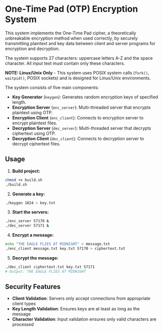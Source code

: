 # One-Time Pad (OTP) Encryption System

This system implements the One-Time Pad cipher, a theoretically unbreakable encryption method when used correctly, by securely transmitting plaintext and key data between client and server programs for encryption and decryption. 

The system supports 27 characters: uppercase letters A-Z and the space character. All input text must contain only these characters.

**NOTE: Linux/Unix Only** - This system uses POSIX system calls (`fork()`, `waitpid()`, POSIX sockets) and is designed for Linux/Unix environments.

The system consists of five main components:

- **Key Generator** (`keygen`): Generates random encryption keys of specified length.
- **Encryption Server** (`enc_server`): Multi-threaded server that encrypts plaintext using OTP.
- **Encryption Client** (`enc_client`): Connects to encryption server to encrypt plaintext files.
- **Decryption Server** (`dec_server`): Multi-threaded server that decrypts ciphertext using OTP.
- **Decryption Client** (`dec_client`): Connects to decryption server to decrypt ciphertext files.

## Usage

1. **Build project:**

```bash
chmod +x build.sh
./build.sh
```

2. **Generate a key:**

```bash
./keygen 1024 > key.txt
```

3. **Start the servers:**

```bash
./enc_server 57170 &
./dec_server 57171 &
```

4. **Encrypt a message:**

```bash
echo "THE EAGLE FLIES AT MIDNIGHT" > message.txt
./enc_client message.txt key.txt 57170 > ciphertext.txt
```

5. **Decrypt the message:**

```bash
./dec_client ciphertext.txt key.txt 57171
# Output: THE EAGLE FLIES AT MIDNIGHT
```

## Security Features

- **Client Validation**: Servers only accept connections from appropriate client types
- **Key Length Validation**: Ensures keys are at least as long as the message
- **Character Validation**: Input validation ensures only valid characters are processed
